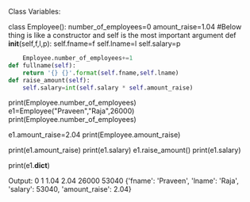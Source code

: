 Class Variables:



class Employee():
    number_of_employees=0
    amount_raise=1.04
    #Below thing is like a constructor and self is the most important argument 
    def __init__(self,f,l,p):
        self.fname=f
        self.lname=l
        self.salary=p

```python
    Employee.number_of_employees+=1
def fullname(self):
    return '{} {}'.format(self.fname,self.lname)
def raise_amount(self):
    self.salary=int(self.salary * self.amount_raise)
```
print(Employee.number_of_employees)
e1=Employee("Praveen","Raja",26000)
print(Employee.number_of_employees)

e1.amount_raise=2.04
print(Employee.amount_raise)

print(e1.amount_raise)
print(e1.salary)
e1.raise_amount()
print(e1.salary)


print(e1.__dict__)



Output:
0
1
1.04
2.04
26000
53040
{'fname': 'Praveen', 'lname': 'Raja', 'salary': 53040, 'amount_raise': 2.04}